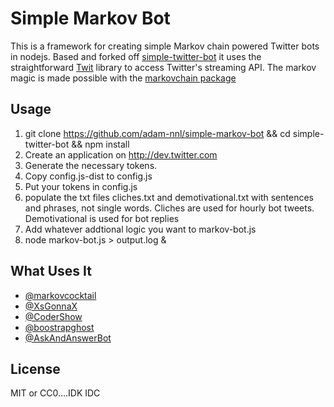 # Simple Markov Bot

This is a framework for creating simple Markov chain powered Twitter bots in nodejs. Based and forked off [simple-twitter-bot](https://github.com/rfreebern/simple-twitter-bot) it uses the
straightforward [Twit](https://github.com/ttezel/twit) library to access
Twitter's streaming API. The markov magic is made possible with the [markovchain package](https://www.npmjs.com/package/markovchain)

## Usage
1. git clone https://github.com/adam-nnl/simple-markov-bot && cd simple-twitter-bot && npm install
2. Create an application on http://dev.twitter.com
3. Generate the necessary tokens.
4. Copy config.js-dist to config.js
5. Put your tokens in config.js
6. populate the txt files cliches.txt and demotivational.txt with sentences and phrases, not single words. Cliches are used for hourly bot tweets. Demotivational is used for bot replies
7. Add whatever addtional logic you want to markov-bot.js
8. node markov-bot.js > output.log &

## What Uses It
* [@markovcocktail](http://twitter.com/markovcocktail)
* [@XsGonnaX](http://twitter.com/xsgonnax)
* [@CoderShow](http://twitter.com/codershow)
* [@boostrapghost](http://twitter.com/boostrapghost)
* [@AskAndAnswerBot](http://twitter.com/askandanswerbot)

## License

MIT or CC0....IDK IDC

